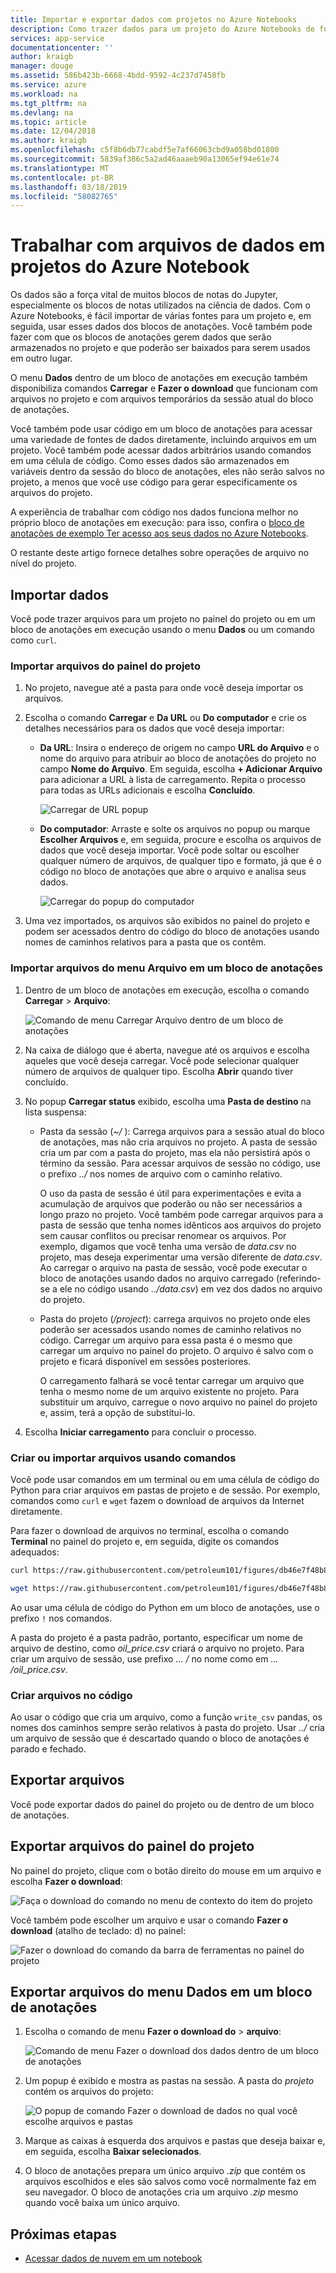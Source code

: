 ```yaml
---
title: Importar e exportar dados com projetos no Azure Notebooks
description: Como trazer dados para um projeto do Azure Notebooks de fontes externas e como exportar dados de um projeto.
services: app-service
documentationcenter: ''
author: kraigb
manager: douge
ms.assetid: 586b423b-6668-4bdd-9592-4c237d7458fb
ms.service: azure
ms.workload: na
ms.tgt_pltfrm: na
ms.devlang: na
ms.topic: article
ms.date: 12/04/2018
ms.author: kraigb
ms.openlocfilehash: c5f8b6db77cabdf5e7af66063cbd9a058bd01800
ms.sourcegitcommit: 5839af386c5a2ad46aaaeb90a13065ef94e61e74
ms.translationtype: MT
ms.contentlocale: pt-BR
ms.lasthandoff: 03/18/2019
ms.locfileid: "58082765"
---
```

# <a name="work-with-data-files-in-azure-notebook-projects"></a>Trabalhar com arquivos de dados em projetos do Azure Notebook

Os dados são a força vital de muitos blocos de notas do Jupyter, especialmente os blocos de notas utilizados na ciência de dados. Com o Azure Notebooks, é fácil importar de várias fontes para um projeto e, em seguida, usar esses dados dos blocos de anotações. Você também pode fazer com que os blocos de anotações gerem dados que serão armazenados no projeto e que poderão ser baixados para serem usados em outro lugar.

O menu **Dados** dentro de um bloco de anotações em execução também disponibiliza comandos **Carregar** e **Fazer o download** que funcionam com arquivos no projeto e com arquivos temporários da sessão atual do bloco de anotações.

Você também pode usar código em um bloco de anotações para acessar uma variedade de fontes de dados diretamente, incluindo arquivos em um projeto. Você também pode acessar dados arbitrários usando comandos em uma célula de código. Como esses dados são armazenados em variáveis dentro da sessão do bloco de anotações, eles não serão salvos no projeto, a menos que você use código para gerar especificamente os arquivos do projeto.

A experiência de trabalhar com código nos dados funciona melhor no próprio bloco de anotações em execução: para isso, confira o [bloco de anotações de exemplo Ter acesso aos seus dados no Azure Notebooks](https://notebooks.azure.com/Microsoft/projects/samples/html/Getting%20to%20your%20Data%20in%20Azure%20Notebooks.ipynb).

O restante deste artigo fornece detalhes sobre operações de arquivo no nível do projeto.

## <a name="import-data"></a>Importar dados

Você pode trazer arquivos para um projeto no painel do projeto ou em um bloco de anotações em execução usando o menu **Dados** ou um comando como `curl`.

### <a name="import-files-from-the-project-dashboard"></a>Importar arquivos do painel do projeto

1. No projeto, navegue até a pasta para onde você deseja importar os arquivos.

1. Escolha o comando **Carregar** e **Da URL** ou **Do computador** e crie os detalhes necessários para os dados que você deseja importar:

   - **Da URL**: Insira o endereço de origem no campo **URL do Arquivo** e o nome do arquivo para atribuir ao bloco de anotações do projeto no campo **Nome do Arquivo**. Em seguida, escolha **+ Adicionar Arquivo** para adicionar a URL à lista de carregamento. Repita o processo para todas as URLs adicionais e escolha **Concluído**.

     ![Carregar de URL popup](media/quickstarts/upload-from-url-popup.png)

   - **Do computador**: Arraste e solte os arquivos no popup ou marque **Escolher Arquivos** e, em seguida, procure e escolha os arquivos de dados que você deseja importar. Você pode soltar ou escolher qualquer número de arquivos, de qualquer tipo e formato, já que é o código no bloco de anotações que abre o arquivo e analisa seus dados.

     ![Carregar do popup do computador](media/quickstarts/upload-from-computer-popup.png)

1. Uma vez importados, os arquivos são exibidos no painel do projeto e podem ser acessados dentro do código do bloco de anotações usando nomes de caminhos relativos para a pasta que os contêm.

### <a name="import-files-from-the-file-menu-in-a-notebook"></a>Importar arquivos do menu Arquivo em um bloco de anotações

1. Dentro de um bloco de anotações em execução, escolha o comando **Carregar** > **Arquivo**:

    ![Comando de menu Carregar Arquivo dentro de um bloco de anotações](media/file-menu-upload.png)

1. Na caixa de diálogo que é aberta, navegue até os arquivos e escolha aqueles que você deseja carregar. Você pode selecionar qualquer número de arquivos de qualquer tipo. Escolha **Abrir** quando tiver concluído.

1. No popup **Carregar status** exibido, escolha uma **Pasta de destino** na lista suspensa:

    - Pasta da sessão (*~/* ): Carrega arquivos para a sessão atual do bloco de anotações, mas não cria arquivos no projeto. A pasta de sessão cria um par com a pasta do projeto, mas ela não persistirá após o término da sessão. Para acessar arquivos de sessão no código, use o prefixo *../* nos nomes de arquivo com o caminho relativo.

        O uso da pasta de sessão é útil para experimentações e evita a acumulação de arquivos que poderão ou não ser necessários a longo prazo no projeto. Você também pode carregar arquivos para a pasta de sessão que tenha nomes idênticos aos arquivos do projeto sem causar conflitos ou precisar renomear os arquivos. Por exemplo, digamos que você tenha uma versão de *data.csv* no projeto, mas deseja experimentar uma versão diferente de *data.csv*. Ao carregar o arquivo na pasta de sessão, você pode executar o bloco de anotações usando dados no arquivo carregado (referindo-se a ele no código usando *../data.csv*) em vez dos dados no arquivo do projeto.

    - Pasta do projeto (*/project*): carrega arquivos no projeto onde eles poderão ser acessados usando nomes de caminho relativos no código. Carregar um arquivo para essa pasta é o mesmo que carregar um arquivo no painel do projeto. O arquivo é salvo com o projeto e ficará disponível em sessões posteriores.

        O carregamento falhará se você tentar carregar um arquivo que tenha o mesmo nome de um arquivo existente no projeto. Para substituir um arquivo, carregue o novo arquivo no painel do projeto e, assim, terá a opção de substitui-lo.

1. Escolha **Iniciar carregamento** para concluir o processo.

### <a name="create-or-import-files-using-commands"></a>Criar ou importar arquivos usando comandos

Você pode usar comandos em um terminal ou em uma célula de código do Python para criar arquivos em pastas de projeto e de sessão. Por exemplo, comandos como `curl` e `wget` fazem o download de arquivos da Internet diretamente.

Para fazer o download de arquivos no terminal, escolha o comando **Terminal** no painel do projeto e, em seguida, digite os comandos adequados:

```bash
curl https://raw.githubusercontent.com/petroleum101/figures/db46e7f48b8aab67a0dfe31696f6071fb7a84f1e/oil_price/oil_price.csv -o oil_price.csv

wget https://raw.githubusercontent.com/petroleum101/figures/db46e7f48b8aab67a0dfe31696f6071fb7a84f1e/oil_price/oil_price.csv -o oil_price.csv
```

Ao usar uma célula de código do Python em um bloco de anotações, use o prefixo `!` nos comandos.

A pasta do projeto é a pasta padrão, portanto, especificar um nome de arquivo de destino, como *oil_price.csv* criará o arquivo no projeto. Para criar um arquivo de sessão, use prefixo *... /* no nome como em *... /oil_price.csv*.

### <a name="create-files-in-code"></a>Criar arquivos no código

Ao usar o código que cria um arquivo, como a função `write_csv` pandas, os nomes dos caminhos sempre serão relativos à pasta do projeto. Usar *../* cria um arquivo de sessão que é descartado quando o bloco de anotações é parado e fechado.

## <a name="export-files"></a>Exportar arquivos

Você pode exportar dados do painel do projeto ou de dentro de um bloco de anotações.

## <a name="export-files-from-the-project-dashboard"></a>Exportar arquivos do painel do projeto

No painel do projeto, clique com o botão direito do mouse em um arquivo e escolha **Fazer o download**:

![Faça o download do comando no menu de contexto do item do projeto](media/download-command.png)

Você também pode escolher um arquivo e usar o comando **Fazer o download** (atalho de teclado: d) no painel:

![Fazer o download do comando da barra de ferramentas no painel do projeto](media/download-command-toolbar.png)

## <a name="export-files-from-the-data-menu-in-a-notebook"></a>Exportar arquivos do menu Dados em um bloco de anotações

1. Escolha o comando de menu **Fazer o download do** > **arquivo**:

    ![Comando de menu Fazer o download dos dados dentro de um bloco de anotações](media/file-menu-download.png)

1. Um popup é exibido e mostra as pastas na sessão. A pasta do *projeto* contém os arquivos do projeto:

    ![O popup de comando Fazer o download de dados no qual você escolhe arquivos e pastas](media/file-menu-download-popup.png)

1. Marque as caixas à esquerda dos arquivos e pastas que deseja baixar e, em seguida, escolha **Baixar selecionados**.

1. O bloco de anotações prepara um único arquivo *.zip* que contém os arquivos escolhidos e eles são salvos como você normalmente faz em seu navegador. O bloco de anotações cria um arquivo *.zip* mesmo quando você baixa um único arquivo.

## <a name="next-steps"></a>Próximas etapas

- [Acessar dados de nuvem em um notebook](access-data-resources-jupyter-notebooks.md)
